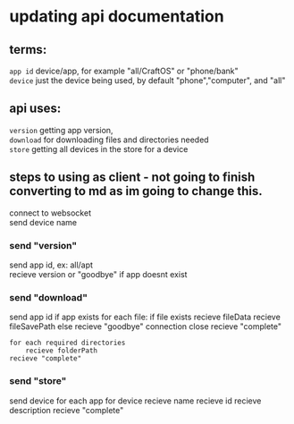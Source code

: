 # updating api documentation

## terms:
`app id` device/app, for example "all/CraftOS" or "phone/bank"<br />
`device` just the device being used, by default "phone","computer", and "all"

## api uses:
`version` getting app version,<br />
`download` for downloading files and directories needed<br />
`store` getting all devices in the store for a device

## steps to using as client - not going to finish converting to md as im going to change this.
connect to websocket<br />
send device name
### send "version"
send app id, ex: all/apt<br />
recieve version or "goodbye" if app doesnt exist
### send "download"
send app id
if app exists
    for each file:
        if file exists
            recieve fileData
            recieve fileSavePath
        else
            recieve "goodbye"
            connection close
    recieve "complete"

    for each required directories
        recieve folderPath
    recieve "complete"

### send "store"
send device
    for each app for device
        recieve name
        recieve id
        recieve description
    recieve "complete"